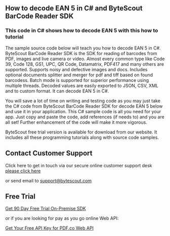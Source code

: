 ## How to decode EAN 5 in C# and ByteScout BarCode Reader SDK

### This code in C# shows how to decode EAN 5 with this how to tutorial

The sample source code below will teach you how to decode EAN 5 in C#. ByteScout BarCode Reader SDK is the SDK for reading of barcodes from PDF, images and live camera or video. Almost every common type like Code 39, Code 128, GS1, UPC, QR Code, Datamatrix, PDF417 and many others are supported. Supports noisy and defective images and docs. Includes optional documents splitter and merger for pdf and tiff based on found barcodess. Batch mode is supported for superior performance using multiple threads. Decoded values are easily exported to JSON, CSV, XML and to custom format. It can decode EAN 5 in C#.

You will save a lot of time on writing and testing code as you may just take the C# code from ByteScout BarCode Reader SDK for decode EAN 5 below and use it in your application. This C# sample code is all you need for your app. Just copy and paste the code, add references (if needs to) and you are all set! Further enhancement of the code will make it more vigorous.

ByteScout free trial version is available for download from our website. It includes all these programming tutorials along with source code samples.

## Contact Customer Support

Click here to get in touch via our secure online customer support desk [please click here](https://bytescout.zendesk.com/hc/en-us/requests/new?subject=ByteScout%20BarCode%20Reader%20SDK%20Question)

or send email to [support@bytescout.com](mailto:support@bytescout.com?subject=ByteScout%20BarCode%20Reader%20SDK%20Question) 

## Free Trial

[Get 90 Day Free Trial On-Premise SDK](https://bytescout.com/download/web-installer?utm_source=github-readme)

or if you are looking for pay as you go online Web API:

[Get Your Free API Key for PDF.co Web API](https://pdf.co/documentation/api?utm_source=github-readme)